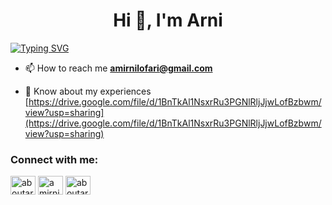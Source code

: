<h1 align="center">Hi 👋, I'm Arni</h1>

[![Typing SVG](https://readme-typing-svg.herokuapp.com?size=19&color=006778&background=FF2C0000&multiline=true&lines=A+simple+software+engineer+who+loves+learning)](https://git.io/typing-svg)

- 📫 How to reach me **amirnilofari@gmail.com**

- 📄 Know about my experiences [https://drive.google.com/file/d/1BnTkAl1NsxrRu3PGNlRljJjwLofBzbwm/view?usp=sharing](https://drive.google.com/file/d/1BnTkAl1NsxrRu3PGNlRljJjwLofBzbwm/view?usp=sharing)

<h3 align="left">Connect with me:</h3>
<p align="left">
<a href="https://twitter.com/aboutarni" target="blank"><img align="center" src="https://raw.githubusercontent.com/rahuldkjain/github-profile-readme-generator/master/src/images/icons/Social/twitter.svg" alt="aboutarni" height="30" width="40" /></a>
<a href="https://linkedin.com/in/amirniloofari" target="blank"><img align="center" src="https://raw.githubusercontent.com/rahuldkjain/github-profile-readme-generator/master/src/images/icons/Social/linked-in-alt.svg" alt="amirniloofari" height="30" width="40" /></a>
<a href="https://instagram.com/aboutarni" target="blank"><img align="center" src="https://raw.githubusercontent.com/rahuldkjain/github-profile-readme-generator/master/src/images/icons/Social/instagram.svg" alt="aboutarni" height="30" width="40" /></a>
</p>


